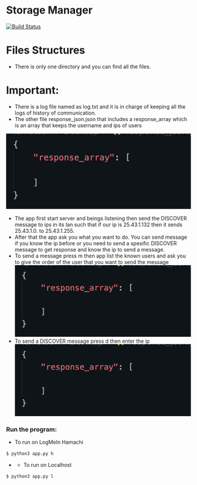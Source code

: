 # Storage Manager


[![Build Status](https://travis-ci.org/joemccann/dillinger.svg?branch=master)](https://travis-ci.org/joemccann/dillinger)


# Files Structures

  - There is only one directory and you can find all the files.

# Important:
  - There is a log file named as log.txt and it is in charge of keeping all the logs of history of communication.
  - The other file response_json.json that includes a response_array which is an array that keeps the username and ips of users
  
  ![alt text](https://github.com/sarismet/cmpe487/blob/main/responsearray.png)
  
  - The app first start server and beings listening then send the DISCOVER message to ips in its lan such that if our ip is 25.43.1.132 then it sends 25.43.1.0. to 25.43.1.255.
  - After that the app ask you what you want to do. You can send message if you know the ip before or you need to send a spesific DISCOVER message to get response and know the ip to send a message.
  - To send a message press m then app list the known users and ask you to give the order of the user that you want to send the message
  ![alt text](https://github.com/sarismet/cmpe487/blob/main/responsearray.png)
  - To send a DISCOVER message press d then enter the ip
  ![alt text](https://github.com/sarismet/cmpe487/blob/main/responsearray.png)
  


### Run the program:
- To run on LogMeIn Hamachi
```sh
$ python3 app.py h
```
- - To run on Localhost
```sh
$ python3 app.py l
```

